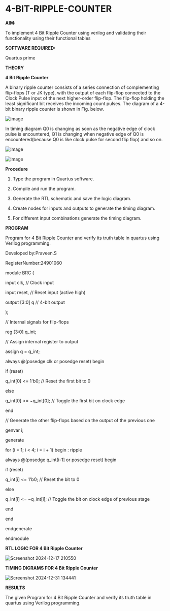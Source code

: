 # 4-BIT-RIPPLE-COUNTER

**AIM:**

To implement  4 Bit Ripple Counter using verilog and validating their functionality using their functional tables

**SOFTWARE REQUIRED:**

Quartus prime

**THEORY**

**4 Bit Ripple Counter**

A binary ripple counter consists of a series connection of complementing flip-flops (T or JK type), with the output of each flip-flop connected to the Clock Pulse input of the next higher-order flip-flop. The flip-flop holding the least significant bit receives the incoming count pulses. The diagram of a 4-bit binary ripple counter is shown in Fig. below.

![image](https://github.com/naavaneetha/4-BIT-RIPPLE-COUNTER/assets/154305477/cb4b74d4-31ab-4359-95d0-d22e67daba13)

In timing diagram Q0 is changing as soon as the negative edge of clock pulse is encountered, Q1 is changing when negative edge of Q0 is encountered(because Q0 is like clock pulse for second flip flop) and so on.

![image](https://github.com/naavaneetha/4-BIT-RIPPLE-COUNTER/assets/154305477/a573a7d6-014e-4e54-93e6-e2ac9530960b)

![image](https://github.com/naavaneetha/4-BIT-RIPPLE-COUNTER/assets/154305477/85e1958a-2fc1-49bb-9a9f-d58ccbf3663c)

**Procedure**

1. Type the program in Quartus software.

2. Compile and run the program.

3. Generate the RTL schematic and save the logic diagram.

4. Create nodes for inputs and outputs to generate the timing diagram.

5. For different input combinations generate the timing diagram.

**PROGRAM**

 Program for 4 Bit Ripple Counter and verify its truth table in quartus using Verilog programming.

 Developed by:Praveen.S
 
 RegisterNumber:24901060

module BRC (
   
input clk,     // Clock input
   
input reset,   // Reset input (active high)
    
output [3:0] q // 4-bit output

);

// Internal signals for flip-flops
   
reg [3:0] q_int;

 // Assign internal register to output
    
assign q = q_int;

always @(posedge clk or posedge reset) begin
       
if (reset) 
            
q_int[0] <= 1'b0; // Reset the first bit to 0
        
else 
           
 q_int[0] <= ~q_int[0]; // Toggle the first bit on clock edge
   
  end

  // Generate the other flip-flops based on the output of the previous one
   
  genvar i;
    
  generate
        
   for (i = 1; i < 4; i = i + 1) begin : ripple
           
   always @(posedge q_int[i-1] or posedge reset) begin
               
   if (reset) 
                   
   q_int[i] <= 1'b0; // Reset the bit to 0
               
   else 
                   
  q_int[i] <= ~q_int[i]; // Toggle the bit on clock edge of previous stage
           
   end
       
  end
   
 endgenerate
 
 endmodule

**RTL LOGIC FOR 4 Bit Ripple Counter**

![Screenshot 2024-12-17 210550](https://github.com/user-attachments/assets/3b2c6aae-f987-467b-b976-77320470f4bf)


**TIMING DIGRAMS FOR 4 Bit Ripple Counter**

![Screenshot 2024-12-31 134441](https://github.com/user-attachments/assets/1c7bfb15-7724-49fe-9500-1b7c48b6f3f9)



**RESULTS**

The given Program for 4 Bit Ripple Counter and verify its truth table in quartus using Verilog programming.
